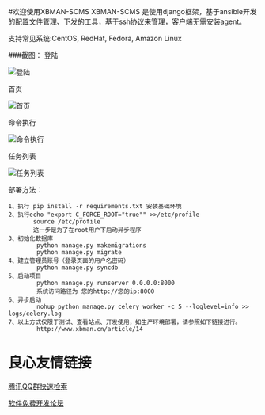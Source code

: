 #欢迎使用XBMAN-SCMS
XBMAN-SCMS 是使用django框架，基于ansible开发的配置文件管理、下发的工具，基于ssh协议来管理，客户端无需安装agent。

支持常见系统:CentOS, RedHat, Fedora, Amazon Linux

###截图：
登陆

![登陆](http://git.oschina.net/weihaoxuan/images/raw/master/xbman_scms/login.jpg "登陆")

首页

![首页](http://git.oschina.net/weihaoxuan/images/raw/master/xbman_scms/index.jpg "首页")

命令执行

![命令执行](http://git.oschina.net/weihaoxuan/images/raw/master/xbman_scms/cmd.jpg "命令执行")

任务列表

![任务列表](http://git.oschina.net/weihaoxuan/images/raw/master/xbman_scms/task.jpg "任务列表")

部署方法：

    1、执行 pip install -r requirements.txt 安装基础环境
    2、执行echo "export C_FORCE_ROOT="true"" >>/etc/profile
           source /etc/profile
           这一步是为了在root用户下启动异步程序
    3、初始化数据库
            python manage.py makemigrations
            python manage.py migrate
    4、建立管理员账号（登录页面的用户名密码）
            python manage.py syncdb
    5、启动项目
            python manage.py runserver 0.0.0.0:8000
            系统访问路径为 您的http://您的ip:8000
    6、异步启动
            nohup python manage.py celery worker -c 5 --loglevel=info >> logs/celery.log
    7、以上方式仅限于测试、查看站点、开发使用，如生产环境部署，请参照如下链接进行。
            http://www.xbman.cn/article/14


 # 良心友情链接

[腾讯QQ群快速检索](http://u.720life.cn/s/8cf73f7c)

[软件免费开发论坛](http://u.720life.cn/s/bbb01dc0)